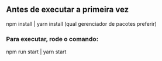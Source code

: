 ## Antes de executar a primeira vez
npm install | yarn install (qual gerenciador de pacotes preferir)

### Para executar, rode o comando:
npm run start | yarn start 

